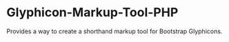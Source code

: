 # Glyphicon-Markup-Tool-PHP
Provides a way to create a shorthand markup tool for Bootstrap Glyphicons.  
